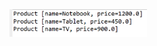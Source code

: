 <img src="https://github.com/hiranjc/standard-comparator1-interface-funcional/blob/main/readme.png" width="220" />
